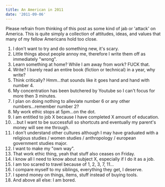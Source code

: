 ```yaml
---
title: An American in 2011
date: '2011-09-06'
---
```


Please refrain from thinking of this post as some kind of jab or 'attack' on
America. This is quite simply a collection of attitudes, ideas, and values that
many of my fellow Americans hold too close.

1. I don't want to try and do something new, it's scary.
2. Little things about people annoy me, therefore I write them off as immediately "wrong".
3. Learn something at home? While I am away from work? FUCK that.
4. Write? I barely read an entire book (fiction or technical) in a year, why write?
5. Think critically? Hmm...that sounds like it goes hand and hand with number 4.
6. My concentration has been butchered by Youtube so I can't focus for more then 3 minutes.
6. I plan on doing nothing to alleviate number 6 or any other numbers...remember number 2?
7. My work ethic stops at 5pm...on the dot.
75. I am entitled to job X because I have completed X amount of education.
8. ...but I want to be successfull so shortcuts and eventually my parent's money will see me through.
9. I don't understand other cultures although I may have graduated with a religious studies / women studies / anthropology / european government studies major.
10. I want to make my "own way".
11. That work ethic thing, yeah that stuff also ceases on Friday.
12. I know all I need to know about subject X, especially if I do it as a job.
13. I am too scared to travel because of 1, 2, 3, 7, 11...
14. I compare myself to my siblings, everything they get, I deserve.
15. I spend money on things, items, stuff instead of buying tools.
16. And above all else: I am bored.
